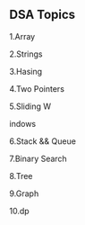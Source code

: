 ## DSA Topics

1.Array

2.Strings

3.Hasing

4.Two Pointers

5.Sliding W

indows



6.Stack && Queue




7.Binary Search

8.Tree

9.Graph

10.dp
